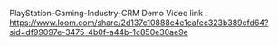 PlayStation-Gaming-Industry-CRM
Demo Video link : https://www.loom.com/share/2d137c10888c4e1cafec323b389cfd64?sid=df99097e-3475-4b0f-a44b-1c850e30ae9e
